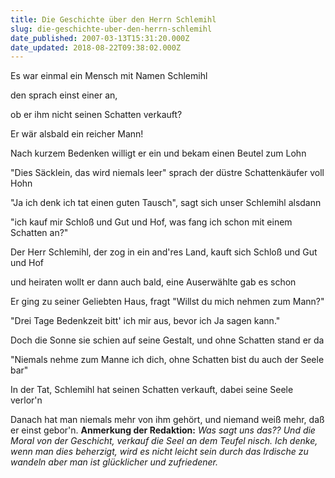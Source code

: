 ```yaml
---
title: Die Geschichte über den Herrn Schlemihl
slug: die-geschichte-uber-den-herrn-schlemihl
date_published: 2007-03-13T15:31:20.000Z
date_updated: 2018-08-22T09:38:02.000Z
---
```


Es war einmal ein Mensch mit Namen Schlemihl

den sprach einst einer an,

ob er ihm nicht seinen Schatten verkauft?

Er wär alsbald ein reicher Mann!

Nach kurzem Bedenken willigt er ein und bekam einen Beutel zum Lohn

"Dies Säcklein, das wird niemals leer" sprach der düstre Schattenkäufer voll Hohn

"Ja ich denk ich tat einen guten Tausch", sagt sich unser Schlemihl alsdann

"ich kauf mir Schloß und Gut und Hof, was fang ich schon mit einem Schatten an?"

Der Herr Schlemihl, der zog in ein and'res Land, kauft sich Schloß und Gut und Hof

und heiraten wollt er dann auch bald, eine Auserwählte gab es schon

Er ging zu seiner Geliebten Haus, fragt "Willst du mich nehmen zum Mann?"

"Drei Tage Bedenkzeit bitt' ich mir aus, bevor ich Ja sagen kann."

Doch die Sonne sie schien auf seine Gestalt, und ohne Schatten stand er da

"Niemals nehme zum Manne ich dich, ohne Schatten bist du auch der Seele bar"

In der Tat, Schlemihl hat seinen Schatten verkauft, dabei seine Seele verlor'n

Danach hat man niemals mehr von ihm gehört, und niemand weiß mehr, daß er einst gebor'n.
**Anmerkung der Redaktion:**
*Was sagt uns das?? Und die Moral von der Geschicht, verkauf die Seel an dem Teufel nisch. Ich denke, wenn man dies beherzigt, wird es nicht leicht sein durch das Irdische zu wandeln aber man ist glücklicher und zufriedener.*
